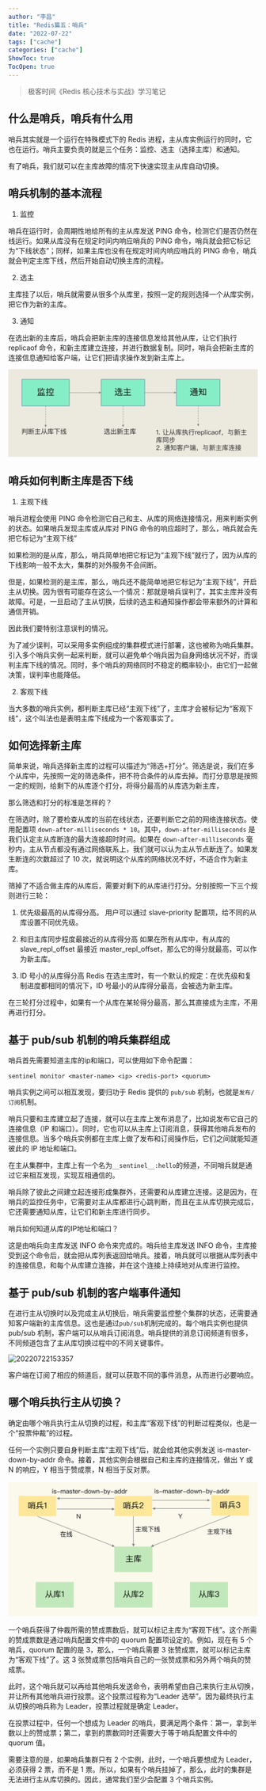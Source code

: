 ```yaml
---
author: "李昌"
title: "Redis篇五：哨兵"
date: "2022-07-22"
tags: ["cache"]
categories: ["cache"]
ShowToc: true
TocOpen: true
---
```


> 极客时间《Redis 核心技术与实战》学习笔记

## 什么是哨兵，哨兵有什么用

哨兵其实就是一个运行在特殊模式下的 Redis 进程，主从库实例运行的同时，它也在运行。哨兵主要负责的就是三个任务：监控、选主（选择主库）和通知。

有了哨兵，我们就可以在主库故障的情况下快速实现主从库自动切换。

## 哨兵机制的基本流程

1. 监控

哨兵在运行时，会周期性地给所有的主从库发送 PING 命令，检测它们是否仍然在线运行。如果从库没有在规定时间内响应哨兵的 PING 命令，哨兵就会把它标记为“下线状态”；同样，如果主库也没有在规定时间内响应哨兵的 PING 命令，哨兵就会判定主库下线，然后开始自动切换主库的流程。

2. 选主

主库挂了以后，哨兵就需要从很多个从库里，按照一定的规则选择一个从库实例，把它作为新的主库。

3. 通知

在选出新的主库后，哨兵会把新主库的连接信息发给其他从库，让它们执行 replicaof 命令，和新主库建立连接，并进行数据复制。同时，哨兵会把新主库的连接信息通知给客户端，让它们把请求操作发到新主库上。

![20220722151201](https://raw.githubusercontent.com/lich-Img/blogImg/master/img/20220722151201.png)

## 哨兵如何判断主库是否下线

1. 主观下线

哨兵进程会使用 PING 命令检测它自己和主、从库的网络连接情况，用来判断实例的状态。如果哨兵发现主库或从库对 PING 命令的响应超时了，那么，哨兵就会先把它标记为“主观下线”

如果检测的是从库，那么，哨兵简单地把它标记为“主观下线”就行了，因为从库的下线影响一般不太大，集群的对外服务不会间断。

但是，如果检测的是主库，那么，哨兵还不能简单地把它标记为“主观下线”，开启主从切换。因为很有可能存在这么一个情况：那就是哨兵误判了，其实主库并没有故障。可是，一旦启动了主从切换，后续的选主和通知操作都会带来额外的计算和通信开销。

因此我们要特别注意误判的情况。

为了减少误判，可以采用多实例组成的集群模式进行部署，这也被称为哨兵集群。引入多个哨兵实例一起来判断，就可以避免单个哨兵因为自身网络状况不好，而误判主库下线的情况。同时，多个哨兵的网络同时不稳定的概率较小，由它们一起做决策，误判率也能降低。

2. 客观下线

当大多数的哨兵实例，都判断主库已经“主观下线”了，主库才会被标记为“客观下线”，这个叫法也是表明主库下线成为一个客观事实了。

## 如何选择新主库

简单来说，哨兵选择新主库的过程可以描述为“筛选+打分”。筛选是说，我们在多个从库中，先按照一定的筛选条件，把不符合条件的从库去掉。而打分意思是按照一定的规则，给剩下的从库逐个打分，将得分最高的从库选为新主库，

那么筛选和打分的标准是怎样的？

在筛选时，除了要检查从库的当前在线状态，还要判断它之前的网络连接状态。使用配置项 `down-after-milliseconds * 10`。其中，`down-after-milliseconds` 是我们认定主从库断连的最大连接超时时间。如果在 `down-after-milliseconds` 毫秒内，主从节点都没有通过网络联系上，我们就可以认为主从节点断连了。如果发生断连的次数超过了 10 次，就说明这个从库的网络状况不好，不适合作为新主库。

筛掉了不适合做主库的从库后，需要对剩下的从库进行打分。分别按照一下三个规则进行三轮：

1. 优先级最高的从库得分高。
用户可以通过 slave-priority 配置项，给不同的从库设置不同优先级。

2. 和旧主库同步程度最接近的从库得分高
如果在所有从库中，有从库的 slave_repl_offset 最接近 master_repl_offset，那么它的得分就最高，可以作为新主库。

3. ID 号小的从库得分高
Redis 在选主库时，有一个默认的规定：在优先级和复制进度都相同的情况下，ID 号最小的从库得分最高，会被选为新主库。

在三轮打分过程中，如果有一个从库在某轮得分最高，那么其直接成为主库，不用再进行打分。

## 基于 pub/sub 机制的哨兵集群组成

哨兵首先需要知道主库的ip和端口，可以使用如下命令配置：
```
sentinel monitor <master-name> <ip> <redis-port> <quorum>
```

哨兵实例之间可以相互发现，要归功于 Redis 提供的 `pub/sub` 机制，也就是`发布/订阅`机制。

哨兵只要和主库建立起了连接，就可以在主库上发布消息了，比如说发布它自己的连接信息（IP 和端口）。同时，它也可以从主库上订阅消息，获得其他哨兵发布的连接信息。当多个哨兵实例都在主库上做了发布和订阅操作后，它们之间就能知道彼此的 IP 地址和端口。

在主从集群中，主库上有一个名为`__sentinel__:hello`的频道，不同哨兵就是通过它来相互发现，实现互相通信的。

哨兵除了彼此之间建立起连接形成集群外，还需要和从库建立连接。这是因为，在哨兵的监控任务中，它需要对主从库都进行心跳判断，而且在主从库切换完成后，它还需要通知从库，让它们和新主库进行同步。

哨兵如何知道从库的IP地址和端口？

这是由哨兵向主库发送 INFO 命令来完成的。哨兵给主库发送 INFO 命令，主库接受到这个命令后，就会把从库列表返回给哨兵。接着，哨兵就可以根据从库列表中的连接信息，和每个从库建立连接，并在这个连接上持续地对从库进行监控。

## 基于 pub/sub 机制的客户端事件通知

在进行主从切换时以及完成主从切换后，哨兵需要监控整个集群的状态，还需要通知客户端新的主库信息。这也是通过`pub/sub`机制完成的。每个哨兵实例也提供 pub/sub 机制，客户端可以从哨兵订阅消息。哨兵提供的消息订阅频道有很多，不同频道包含了主从库切换过程中的不同关键事件。

![20220722153357](https://raw.githubusercontent.com/lich-Img/blogImg/master/img/20220722153357.png)

客户端在订阅了相应的频道后，就可以获取不同的事件消息，从而进行必要响应。

## 哪个哨兵执行主从切换？

确定由哪个哨兵执行主从切换的过程，和主库“客观下线”的判断过程类似，也是一个“投票仲裁”的过程。

任何一个实例只要自身判断主库“主观下线”后，就会给其他实例发送 is-master-down-by-addr 命令。接着，其他实例会根据自己和主库的连接情况，做出 Y 或 N 的响应，Y 相当于赞成票，N 相当于反对票。

![20220722153545](https://raw.githubusercontent.com/lich-Img/blogImg/master/img/20220722153545.png)

一个哨兵获得了仲裁所需的赞成票数后，就可以标记主库为“客观下线”。这个所需的赞成票数是通过哨兵配置文件中的 quorum 配置项设定的。例如，现在有 5 个哨兵，quorum 配置的是 3，那么，一个哨兵需要 3 张赞成票，就可以标记主库为“客观下线”了。这 3 张赞成票包括哨兵自己的一张赞成票和另外两个哨兵的赞成票。

此时，这个哨兵就可以再给其他哨兵发送命令，表明希望由自己来执行主从切换，并让所有其他哨兵进行投票。这个投票过程称为“Leader 选举”。因为最终执行主从切换的哨兵称为 Leader，投票过程就是确定 Leader。

在投票过程中，任何一个想成为 Leader 的哨兵，要满足两个条件：第一，拿到半数以上的赞成票；第二，拿到的票数同时还需要大于等于哨兵配置文件中的 quorum 值。

需要注意的是，如果哨兵集群只有 2 个实例，此时，一个哨兵要想成为 Leader，必须获得 2 票，而不是 1 票。所以，如果有个哨兵挂掉了，那么，此时的集群是无法进行主从库切换的。因此，通常我们至少会配置 3 个哨兵实例。












